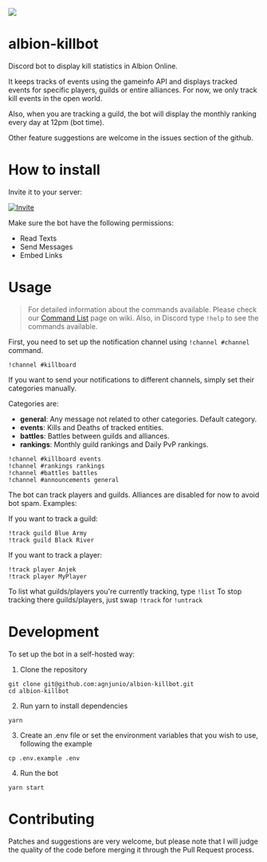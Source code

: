 ![](https://img.shields.io/discord/738365346855256107?label=Discord&logo=Discord&style=social)

# albion-killbot

Discord bot to display kill statistics in Albion Online.

It keeps tracks of events using the gameinfo API and displays tracked events for specific players, guilds or entire alliances. For now, we only track kill events in the open world.

Also, when you are tracking a guild, the bot will display the monthly ranking every day at 12pm (bot time).

Other feature suggestions are welcome in the issues section of the github.

# How to install

Invite it to your server:

[![Invite](https://dabuttonfactory.com/button.png?t=INVITE+ALBION+KILLBOT&f=Roboto-Bold&ts=14&tc=fff&w=250&h=50&c=4&bgt=unicolored&bgc=7289da)](https://discordapp.com/oauth2/authorize?client_id=677603531028693042&scope=bot)

Make sure the bot have the following permissions:

- Read Texts
- Send Messages
- Embed Links

# Usage

> For detailed information about the commands available. Please check our [Command List](https://github.com/agnjunio/albion-killbot/wiki/Command-List) page on wiki.
> Also, in Discord type `!help` to see the commands available.

First, you need to set up the notification channel using `!channel #channel` command.

```
!channel #killboard
```

If you want to send your notifications to different channels, simply set their categories manually.

Categories are:

* **general**: Any message not related to other categories. Default category.
* **events**: Kills and Deaths of tracked entities.
* **battles**: Battles between guilds and alliances.
* **rankings**: Monthly guild rankings and Daily PvP rankings.

```
!channel #killboard events
!channel #rankings rankings
!channel #battles battles
!channel #announcements general
```

The bot can track players and guilds. Alliances are disabled for now to avoid bot spam. Examples:

If you want to track a guild:

```
!track guild Blue Army
!track guild Black River
```

If you want to track a player:

```
!track player Anjek
!track player MyPlayer
```

To list what guilds/players you're currently tracking, type `!list`
To stop tracking there guilds/players, just swap `!track` for `!untrack`

# Development

To set up the bot in a self-hosted way:

1. Clone the repository
```
git clone git@github.com:agnjunio/albion-killbot.git
cd albion-killbot
```

2. Run yarn to install dependencies
```
yarn
```

3. Create an .env file or set the environment variables that you wish to use, following the example
```
cp .env.example .env
```

4. Run the bot
```
yarn start
```

# Contributing

Patches and suggestions are very welcome, but please note that I will judge the quality of the code before merging it through the Pull Request process.
